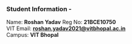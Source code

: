 ### Student Information -

Name: **Roshan Yadav**
Reg No: **21BCE10750**  
VIT Email: **roshan.yadav2021@vitbhopal.ac.in**  
Campus: **VIT Bhopal**
